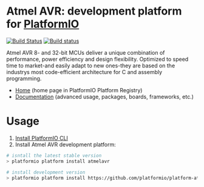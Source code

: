 # Atmel AVR: development platform for [PlatformIO](http://platformio.org)
[![Build Status](https://travis-ci.org/platformio/platform-atmelavr.svg?branch=develop)](https://travis-ci.org/platformio/platform-atmelavr)
[![Build status](https://ci.appveyor.com/api/projects/status/0l8ryuo65bpgn38x/branch/develop?svg=true)](https://ci.appveyor.com/project/ivankravets/platform-atmelavr/branch/develop)

Atmel AVR 8- and 32-bit MCUs deliver a unique combination of performance, power efficiency and design flexibility. Optimized to speed time to market-and easily adapt to new ones-they are based on the industrys most code-efficient architecture for C and assembly programming.

* [Home](http://platformio.org/platforms/atmelavr) (home page in PlatformIO Platform Registry)
* [Documentation](http://docs.platformio.org/en/latest/platforms/atmelavr.html) (advanced usage, packages, boards, frameworks, etc.)

# Usage

1. [Install PlatformIO CLI](http://docs.platformio.org/en/latest/installation.html)
2. Install Atmel AVR development platform:
```bash
# isntall the latest stable version
> platformio platform install atmelavr

# install development version
> platformio platform install https://github.com/platformio/platform-atmelavr/archive/develop.zip
```
